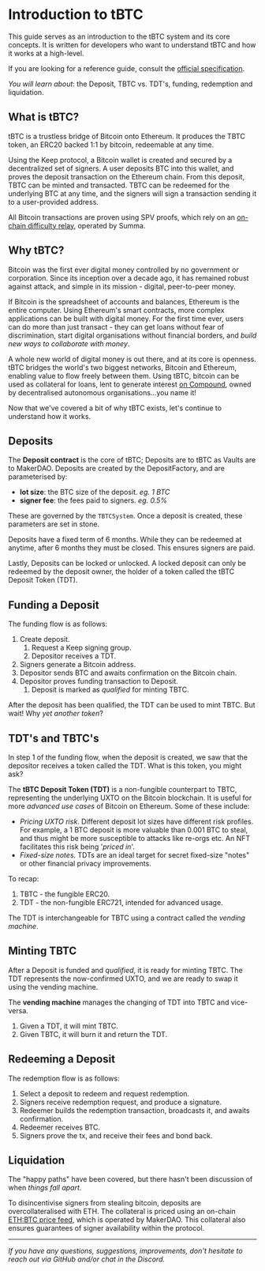 # Introduction to tBTC

This guide serves as an introduction to the tBTC system and its core concepts. It is written for developers who want to understand tBTC and how it works at a high-level.

If you are looking for a reference guide, consult the [official specification](http://docs.keep.network/tbtc/).

*You will learn about*: the Deposit, TBTC vs. TDT's, funding, redemption and liquidation.

## What is tBTC?

tBTC is a trustless bridge of Bitcoin onto Ethereum. It produces the TBTC token, an ERC20 backed 1:1 by bitcoin, redeemable at any time. 

Using the Keep protocol, a Bitcoin wallet is created and secured by a decentralized set of signers. A user deposits BTC into this wallet, and proves the deposit transaction on the Ethereum chain. From this deposit, TBTC can be minted and transacted. TBTC can be redeemed for the underlying BTC at any time, and the signers will sign a transaction sending it to a user-provided address.

All Bitcoin transactions are proven using SPV proofs, which rely on an [on-chain difficulty relay](https://github.com/summa-tx/relays), operated by Summa.

## Why tBTC?

Bitcoin was the first ever digital money controlled by no government or corporation. Since its inception over a decade ago, it has remained robust against attack, and simple in its mission - digital, peer-to-peer money.

If Bitcoin is the spreadsheet of accounts and balances, Ethereum is the entire computer. Using Ethereum's smart contracts, more complex applications can be built with digital money. For the first time ever, users can do more than just transact - they can get loans without fear of discrimination, start digital organisations without financial borders, and *build new ways to collaborate with money*. 

A whole new world of digital money is out there, and at its core is openness. tBTC bridges the world's two biggest networks, Bitcoin and Ethereum, enabling value to flow freely between them. Using tBTC, bitcoin can be used as collateral for loans, lent to generate interest [on Compound](https://compound.finance/), owned by decentralised autonomous organisations...you name it!

Now that we've covered a bit of why tBTC exists, let's continue to understand how it works.

## Deposits

The **Deposit contract** is the core of tBTC; Deposits are to tBTC as Vaults are to MakerDAO. Deposits are created by the DepositFactory, and are parameterised by:

* **lot size**: the BTC size of the deposit. *eg. 1 BTC* 
* **signer fee**: the fees paid to signers. *eg. 0.5%*

These are governed by the `TBTCSystem`. Once a deposit is created, these parameters are set in stone.

Deposits have a fixed term of 6 months. While they can be redeemed at anytime, after 6 months they must be closed. This ensures signers are paid.

Lastly, Deposits can be locked or unlocked. A locked deposit can only be redeemed by the deposit owner, the holder of a token called the tBTC Deposit Token (TDT).

## Funding a Deposit

The funding flow is as follows:

1. Create deposit.
   1. Request a Keep signing group.
   2. Depositor receives a TDT.
2. Signers generate a Bitcoin address.
3. Depositor sends BTC and awaits confirmation on the Bitcoin chain.
4. Depositor proves funding transaction to Deposit.
   1. Deposit is marked as *qualified* for minting TBTC.

After the deposit has been qualified, the TDT can be used to mint TBTC. But wait! Why *yet another token*? 

## TDT's and TBTC's

In step 1 of the funding flow, when the deposit is created, we saw that the depositor receives a token called the TDT. What is this token, you might ask?

The **tBTC Deposit Token (TDT)** is a non-fungible counterpart to TBTC, representing the underlying UXTO on the Bitcoin blockchain. It is useful for more *advanced use cases* of Bitcoin on Ethereum. Some of these include:

* *Pricing UXTO risk*. Different deposit lot sizes have different risk profiles. For example, a 1 BTC deposit is more valuable than 0.001 BTC to steal, and thus might be more susceptible to attacks like re-orgs etc. An NFT facilitates this risk being '*priced in*'.
* *Fixed-size notes*. TDTs are an ideal target for secret fixed-size "notes" or other financial privacy improvements.

To recap:

1. TBTC - the fungible ERC20.
2. TDT - the non-fungible ERC721, intended for advanced usage.

The TDT is interchangeable for TBTC using a contract called the *vending machine*.

## Minting TBTC

After a Deposit is funded and *qualified*, it is ready for minting TBTC. The TDT represents the now-confirmed UXTO, and we are ready to swap it using the vending machine.

The **vending machine** manages the changing of TDT into TBTC and vice-versa. 

1. Given a TDT, it will mint TBTC.
2. Given TBTC, it will burn it and return the TDT.

## Redeeming a Deposit

The redemption flow is as follows:

1. Select a deposit to redeem and request redemption.
2. Signers receive redemption request, and produce a signature.
3. Redeemer builds the redemption transaction, broadcasts it, and awaits confirmation.
4. Redeemer receives BTC.
5. Signers prove the tx, and receive their fees and bond back.

## Liquidation

The "happy paths" have been covered, but there hasn't been discussion of when *things fall apart*. 

To disincentivise signers from stealing bitcoin, deposits are overcollateralised with ETH. The collateral is priced using an on-chain [ETH:BTC price feed](https://github.com/keep-network/tbtc/blob/master/implementation/contracts/price-feed/BTCETHPriceFeed.sol), which is operated by MakerDAO. This collateral also ensures  guarantees of signer availability within the protocol.

---

*If you have any questions, suggestions, improvements, don't hesitate to reach out via GitHub and/or chat in the Discord.*